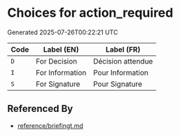 # Choices for action_required

Generated 2025-07-26T00:22:21 UTC

| Code | Label (EN) | Label (FR) |
|------|------------|------------|
| `D` | For Decision | Décision attendue |
| `I` | For Information | Pour Information |
| `S` | For Signature | Pour Signature |


## Referenced By

- [reference/briefingt.md](../reference/briefingt.md)
